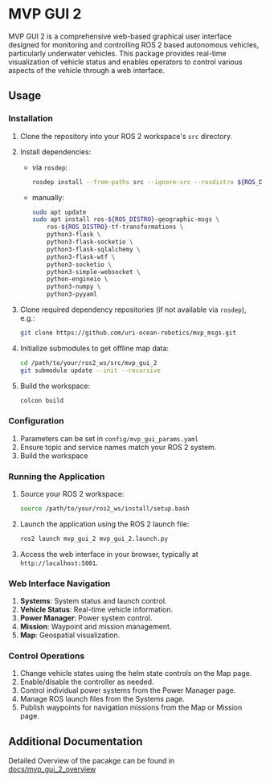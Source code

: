 # MVP GUI 2

MVP GUI 2 is a comprehensive web-based graphical user interface designed for monitoring and controlling ROS 2 based autonomous vehicles, particularly underwater vehicles. This package provides real-time visualization of vehicle status and enables operators to control various aspects of the vehicle through a web interface.

## Usage

### Installation

1.  Clone the repository into your ROS 2 workspace's `src` directory.
2.  Install dependencies:
    - via `rosdep`:
        ```bash
        rosdep install --from-paths src --ignore-src --rosdistro ${ROS_DISTRO} -y
        ```
    - manually:
        ```bash
        sudo apt update
        sudo apt install ros-${ROS_DISTRO}-geographic-msgs \
            ros-${ROS_DISTRO}-tf-transformations \
            python3-flask \
            python3-flask-socketio \
            python3-flask-sqlalchemy \
            python3-flask-wtf \
            python3-socketio \
            python3-simple-websocket \
            python-engineio \
            python3-numpy \
            python3-pyyaml
        ```

3.  Clone required dependency repositories (if not available via `rosdep`), e.g.:
    ```bash
    git clone https://github.com/uri-ocean-robotics/mvp_msgs.git
    ```
4.  Initialize submodules to get offline map data:
    ```bash
    cd /path/to/your/ros2_ws/src/mvp_gui_2
    git submodule update --init --recursive
    ```
5.  Build the workspace:
    ```bash
    colcon build
    ```

### Configuration

1.  Parameters can be set in `config/mvp_gui_params.yaml`
2.  Ensure topic and service names match your ROS 2 system.
3.  Build the workspace

### Running the Application

1.  Source your ROS 2 workspace:
    ```bash
    source /path/to/your/ros2_ws/install/setup.bash
    ```
2.  Launch the application using the ROS 2 launch file:
    ```bash
    ros2 launch mvp_gui_2 mvp_gui_2.launch.py
    ```
3.  Access the web interface in your browser, typically at `http://localhost:5001`.

### Web Interface Navigation

1.  **Systems**: System status and launch control.
2.  **Vehicle Status**: Real-time vehicle information.
3.  **Power Manager**: Power system control.
4.  **Mission**: Waypoint and mission management.
5.  **Map**: Geospatial visualization.

### Control Operations

1.  Change vehicle states using the helm state controls on the Map page.
2.  Enable/disable the controller as needed.
3.  Control individual power systems from the Power Manager page.
4.  Manage ROS launch files from the Systems page.
5.  Publish waypoints for navigation missions from the Map or Mission page.

## Additional Documentation
Detailed Overview of the pacakge can be found in [docs/mvp_gui_2_overview](docs/mvp_gui_2_overview.md)